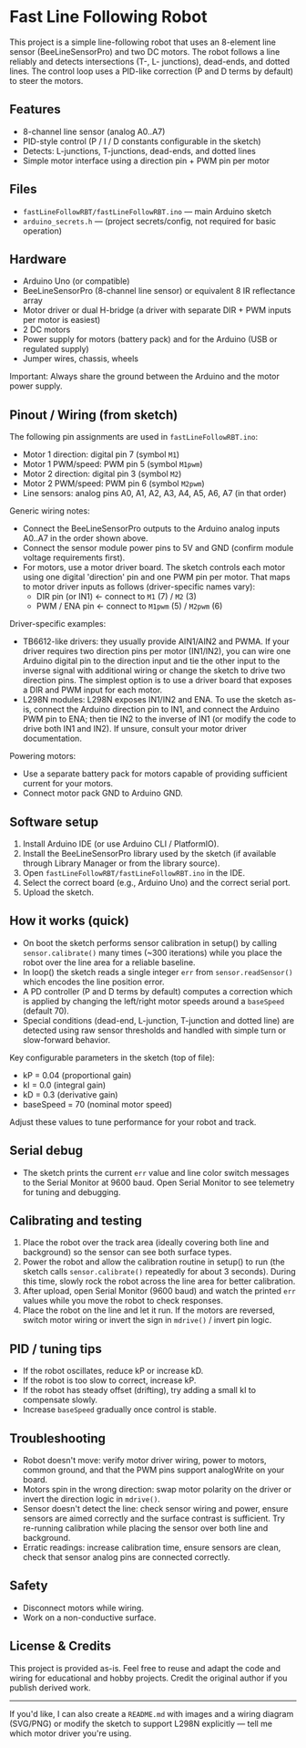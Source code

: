 # Fast Line Following Robot

This project is a simple line-following robot that uses an 8-element line sensor (BeeLineSensorPro) and two DC motors. The robot follows a line reliably and detects intersections (T-, L- junctions), dead-ends, and dotted lines. The control loop uses a PID-like correction (P and D terms by default) to steer the motors.

## Features

- 8-channel line sensor (analog A0..A7)
- PID-style control (P / I / D constants configurable in the sketch)
- Detects: L-junctions, T-junctions, dead-ends, and dotted lines
- Simple motor interface using a direction pin + PWM pin per motor

## Files

- `fastLineFollowRBT/fastLineFollowRBT.ino` — main Arduino sketch
- `arduino_secrets.h` — (project secrets/config, not required for basic operation)

## Hardware

- Arduino Uno (or compatible)
- BeeLineSensorPro (8-channel line sensor) or equivalent 8 IR reflectance array
- Motor driver or dual H-bridge (a driver with separate DIR + PWM inputs per motor is easiest)
- 2 DC motors
- Power supply for motors (battery pack) and for the Arduino (USB or regulated supply)
- Jumper wires, chassis, wheels

Important: Always share the ground between the Arduino and the motor power supply.

## Pinout / Wiring (from sketch)

The following pin assignments are used in `fastLineFollowRBT.ino`:

- Motor 1 direction: digital pin 7 (symbol `M1`)
- Motor 1 PWM/speed: PWM pin 5 (symbol `M1pwm`)
- Motor 2 direction: digital pin 3 (symbol `M2`)
- Motor 2 PWM/speed: PWM pin 6 (symbol `M2pwm`)
- Line sensors: analog pins A0, A1, A2, A3, A4, A5, A6, A7 (in that order)

Generic wiring notes:

- Connect the BeeLineSensorPro outputs to the Arduino analog inputs A0..A7 in the order shown above.
- Connect the sensor module power pins to 5V and GND (confirm module voltage requirements first).
- For motors, use a motor driver board. The sketch controls each motor using one digital 'direction' pin and one PWM pin per motor. That maps to motor driver inputs as follows (driver-specific names vary):
  - DIR pin (or IN1)  <- connect to `M1` (7) / `M2` (3)
  - PWM / ENA pin     <- connect to `M1pwm` (5) / `M2pwm` (6)

Driver-specific examples:
- TB6612-like drivers: they usually provide AIN1/AIN2 and PWMA. If your driver requires two direction pins per motor (IN1/IN2), you can wire one Arduino digital pin to the direction input and tie the other input to the inverse signal with additional wiring or change the sketch to drive two direction pins. The simplest option is to use a driver board that exposes a DIR and PWM input for each motor.
- L298N modules: L298N exposes IN1/IN2 and ENA. To use the sketch as-is, connect the Arduino direction pin to IN1, and connect the Arduino PWM pin to ENA; then tie IN2 to the inverse of IN1 (or modify the code to drive both IN1 and IN2). If unsure, consult your motor driver documentation.

Powering motors:
- Use a separate battery pack for motors capable of providing sufficient current for your motors.
- Connect motor pack GND to Arduino GND.

## Software setup

1. Install Arduino IDE (or use Arduino CLI / PlatformIO).
2. Install the BeeLineSensorPro library used by the sketch (if available through Library Manager or from the library source).
3. Open `fastLineFollowRBT/fastLineFollowRBT.ino` in the IDE.
4. Select the correct board (e.g., Arduino Uno) and the correct serial port.
5. Upload the sketch.

## How it works (quick)

- On boot the sketch performs sensor calibration in setup() by calling `sensor.calibrate()` many times (~300 iterations) while you place the robot over the line area for a reliable baseline.
- In loop() the sketch reads a single integer `err` from `sensor.readSensor()` which encodes the line position error.
- A PD controller (P and D terms by default) computes a correction which is applied by changing the left/right motor speeds around a `baseSpeed` (default 70).
- Special conditions (dead-end, L-junction, T-junction and dotted line) are detected using raw sensor thresholds and handled with simple turn or slow-forward behavior.

Key configurable parameters in the sketch (top of file):

- kP = 0.04  (proportional gain)
- kI = 0.0   (integral gain)
- kD = 0.3   (derivative gain)
- baseSpeed = 70 (nominal motor speed)

Adjust these values to tune performance for your robot and track.

## Serial debug

- The sketch prints the current `err` value and line color switch messages to the Serial Monitor at 9600 baud. Open Serial Monitor to see telemetry for tuning and debugging.

## Calibrating and testing

1. Place the robot over the track area (ideally covering both line and background) so the sensor can see both surface types.
2. Power the robot and allow the calibration routine in setup() to run (the sketch calls `sensor.calibrate()` repeatedly for about 3 seconds). During this time, slowly rock the robot across the line area for better calibration.
3. After upload, open Serial Monitor (9600 baud) and watch the printed `err` values while you move the robot to check responses.
4. Place the robot on the line and let it run. If the motors are reversed, switch motor wiring or invert the sign in `mdrive()` / invert pin logic.

## PID / tuning tips

- If the robot oscillates, reduce kP or increase kD.
- If the robot is too slow to correct, increase kP.
- If the robot has steady offset (drifting), try adding a small kI to compensate slowly.
- Increase `baseSpeed` gradually once control is stable.

## Troubleshooting

- Robot doesn't move: verify motor driver wiring, power to motors, common ground, and that the PWM pins support analogWrite on your board.
- Motors spin in the wrong direction: swap motor polarity on the driver or invert the direction logic in `mdrive()`.
- Sensor doesn't detect the line: check sensor wiring and power, ensure sensors are aimed correctly and the surface contrast is sufficient. Try re-running calibration while placing the sensor over both line and background.
- Erratic readings: increase calibration time, ensure sensors are clean, check that sensor analog pins are connected correctly.

## Safety

- Disconnect motors while wiring.
- Work on a non-conductive surface.

## License & Credits

This project is provided as-is. Feel free to reuse and adapt the code and wiring for educational and hobby projects. Credit the original author if you publish derived work.

---

If you'd like, I can also create a `README.md` with images and a wiring diagram (SVG/PNG) or modify the sketch to support L298N explicitly — tell me which motor driver you're using.
